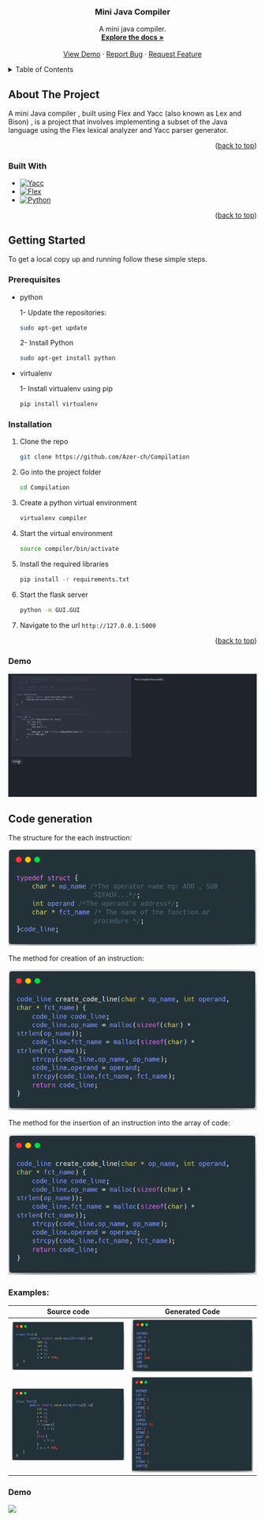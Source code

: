 <h3 align="center">Mini Java Compiler</h3>

  <p align="center">
    A mini java compiler.
    <br />
    <a href="https://github.com/Azer-ch/Compilation"><strong>Explore the docs »</strong></a>
    <br />
    <br />
    <a href="#demo">View Demo</a>
    ·
    <a href="https://github.com/Azer-ch/Compilation/issues">Report Bug</a>
    ·
    <a href="https://github.com/Azer-ch/Compilation">Request Feature</a>
  </p>
</div>

<!-- TABLE OF CONTENTS -->
<details>
  <summary>Table of Contents</summary>
  <ol>
    <li>
      <a href="#about-the-project">About The Project</a>
      <ul>
        <li><a href="#built-with">Built With</a></li>
      </ul>
    </li>
    <li>
      <a href="#getting-started">Getting Started</a>
      <ul>
        <li><a href="#prerequisites">Prerequisites</a></li>
        <li><a href="#installation">Installation</a></li>
      </ul>
    </li>
    <li>
    <a href="#demo">Demo</a>
    </li>
    <li>
    <a href="#code-generation">Code generation</a>
    </li>
  </ol>
</details>

<!-- ABOUT THE PROJECT -->

## About The Project

A mini Java compiler , built using Flex and Yacc (also known as Lex and Bison) , is a project that involves implementing a subset of the Java language using the Flex lexical analyzer and Yacc parser generator.

<p align="right">(<a href="#readme-top">back to top</a>)</p>

### Built With

- [![Yacc][Yacc]][Yacc-url]
- [![Flex][Flex]][Flex-url]
- [![Python][Python]][Python-url]

<p align="right">(<a href="#readme-top">back to top</a>)</p>

<!-- GETTING STARTED -->

## Getting Started

To get a local copy up and running follow these simple steps.

### Prerequisites

- python

  1- Update the repositories:

  ```sh
  sudo apt-get update
  ```

  2- Install Python

  ```sh
  sudo apt-get install python
  ```

- virtualenv

  1- Install virtualenv using pip

  ```sh
  pip install virtualenv
  ```

### Installation

1.  Clone the repo
    ```sh
    git clone https://github.com/Azer-ch/Compilation
    ```
2.  Go into the project folder
    ```sh
    cd Compilation
    ```
3.  Create a python virtual environment
    ```sh
    virtualenv compiler
    ```
4.  Start the virtual environment
    ```sh
    source compiler/bin/activate
    ```
5. Install the required libraries
    ```sh
    pip install -r requirements.txt
    ```
6. Start the flask server
    ```sh
    python -m GUI.GUI
    ```
7. Navigate to the url `http://127.0.0.1:5000`
    <p align="right">(<a href="#readme-top">back to top</a>)</p>


### Demo
<p align="center">
  <img src="demo/demo.gif" alt="animated" />
</p>

## Code generation

The structure for the each instruction:

![](code_gen/screenshots/1.png)

The method for creation of an instruction:

![](code_gen/screenshots/2.png)


The method for the insertion of an instruction into the array of code:

![](code_gen/screenshots/2.png)

### Examples:


Source code             |  Generated Code
:-------------------------:|:-------------------------:
![](code_gen/screenshots/1_code.png)  |  ![](code_gen/screenshots/1_code_gen.png)
![](code_gen/screenshots/2_code.png)  |  ![](code_gen/screenshots/2_code_gen.png)


### Demo
![](demo/code_gen.gif)


[linkedin-shield]: https://img.shields.io/badge/-LinkedIn-black.svg?style=for-the-badge&logo=linkedin&colorB=555
[linkedin-url]: https://www.linkedin.com/in/chazer/
[contributors-shield]: https://img.shields.io/github/contributors/Azer-ch/TGL-Mobile.svg?style=for-the-badge
[contributors-url]: https://github.com/Azer-ch/TGL-Mobile/graphs/contributors
[product-screenshot]: images/logo.jpeg
[Yacc-url]: https://www.javatpoint.com/yacc#:~:text=YACC%20stands%20for%20Yet%20Another,by%20LALR%20(1)%20grammar.
[Yacc]: https://img.shields.io/badge/C-00599C?style=for-the-badge&logo=yacc&logoColor=white
[Flex-url]: https://www.geeksforgeeks.org/flex-fast-lexical-analyzer-generator/
[Flex]: https://img.shields.io/badge/C-00599C?style=for-the-badge&logo=flex&logoColor=white
[Python]: https://img.shields.io/badge/Python-3776AB?style=for-the-badge&logo=python&logoColor=white
[Python-url]: https://www.python.org/
